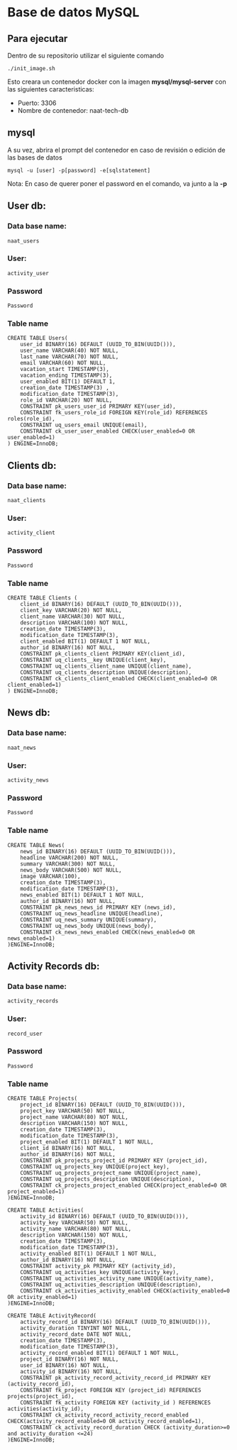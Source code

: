 # Base de datos MySQL

## Para ejecutar 
Dentro de su repositorio utilizar el siguiente comando
~~~
./init_image.sh
~~~

Esto creara un contenedor docker con la imagen **mysql/mysql-server** con las siguientes caracteristicas:
- Puerto: 3306
- Nombre de contenedor: naat-tech-db

## mysql
A su vez, abrira el prompt del contenedor en caso de revisión o edición de las bases de datos
~~~
mysql -u [user] -p[password] -e[sqlstatement]
~~~
Nota: En caso de querer poner el password en el comando, va junto a la **-p**

## User db:
### Data base name:
~~~
naat_users
~~~
### User: 
~~~
activity_user
~~~
### Password
~~~
Password
~~~
### Table name
~~~
CREATE TABLE Users(
    user_id BINARY(16) DEFAULT (UUID_TO_BIN(UUID())),
    user_name VARCHAR(40) NOT NULL,
    last_name VARCHAR(70) NOT NULL,
    email VARCHAR(60) NOT NULL,
    vacation_start TIMESTAMP(3),
    vacation_ending TIMESTAMP(3),
    user_enabled BIT(1) DEFAULT 1,
    creation_date TIMESTAMP(3) ,
    modification_date TIMESTAMP(3),
    role_id VARCHAR(20) NOT NULL,
    CONSTRAINT pk_users_user_id PRIMARY KEY(user_id),
    CONSTRAINT fk_users_role_id FOREIGN KEY(role_id) REFERENCES roles(role_id),
    CONSTRAINT uq_users_email UNIQUE(email),
    CONSTRAINT ck_user_user_enabled CHECK(user_enabled=0 OR user_enabled=1)
) ENGINE=InnoDB;
~~~


## Clients db:
### Data base name:
~~~
naat_clients
~~~
### User: 
~~~
activity_client
~~~
### Password
~~~
Password
~~~
### Table name
~~~
CREATE TABLE Clients (
    client_id BINARY(16) DEFAULT (UUID_TO_BIN(UUID())),
    client_key VARCHAR(20) NOT NULL,
    client_name VARCHAR(30) NOT NULL,
    description VARCHAR(100) NOT NULL,
    creation_date TIMESTAMP(3),
    modification_date TIMESTAMP(3),
    client_enabled BIT(1) DEFAULT 1 NOT NULL,
    author_id BINARY(16) NOT NULL,
    CONSTRAINT pk_clients_client PRIMARY KEY(client_id),
    CONSTRAINT uq_clients__key UNIQUE(client_key),
    CONSTRAINT uq_clients_client_name UNIQUE(client_name),
    CONSTRAINT uq_clients_description UNIQUE(description),
    CONSTRAINT ck_clients_client_enabled CHECK(client_enabled=0 OR client_enabled=1)
) ENGINE=InnoDB;
~~~


## News db:
### Data base name:
~~~
naat_news
~~~
### User: 
~~~
activity_news
~~~
### Password
~~~
Password
~~~
### Table name
~~~
CREATE TABLE News(
    news_id BINARY(16) DEFAULT (UUID_TO_BIN(UUID())),
    headline VARCHAR(200) NOT NULL,
    summary VARCHAR(300) NOT NULL,
    news_body VARCHAR(500) NOT NULL,
    image VARCHAR(100),
    creation_date TIMESTAMP(3),
    modification_date TIMESTAMP(3),
    news_enabled BIT(1) DEFAULT 1 NOT NULL,
    author_id BINARY(16) NOT NULL,
    CONSTRAINT pk_news_news_id PRIMARY KEY (news_id),
    CONSTRAINT uq_news_headline UNIQUE(headline),
    CONSTRAINT uq_news_summary UNIQUE(summary),
    CONSTRAINT uq_news_body UNIQUE(news_body),
    CONSTRAINT ck_news_news_enabled CHECK(news_enabled=0 OR news_enabled=1)
)ENGINE=InnoDB;
~~~


## Activity Records db:
### Data base name:
~~~
activity_records
~~~
### User: 
~~~
record_user
~~~
### Password
~~~
Password
~~~
### Table name
~~~
CREATE TABLE Projects(
    project_id BINARY(16) DEFAULT (UUID_TO_BIN(UUID())),
    project_key VARCHAR(50) NOT NULL,
    project_name VARCHAR(80) NOT NULL,
    description VARCHAR(150) NOT NULL,
    creation_date TIMESTAMP(3),
    modification_date TIMESTAMP(3),
    project_enabled BIT(1) DEFAULT 1 NOT NULL,
    client_id BINARY(16) NOT NULL,
    author_id BINARY(16) NOT NULL,
    CONSTRAINT pk_projects_project_id PRIMARY KEY (project_id),
    CONSTRAINT uq_projects_key UNIQUE(project_key),
    CONSTRAINT uq_projects_project_name UNIQUE(project_name),
    CONSTRAINT uq_projects_description UNIQUE(description),
    CONSTRAINT ck_projects_project_enabled CHECK(project_enabled=0 OR project_enabled=1)
)ENGINE=InnoDB;

CREATE TABLE Activities(
    activity_id BINARY(16) DEFAULT (UUID_TO_BIN(UUID())),
    activity_key VARCHAR(50) NOT NULL,
    activity_name VARCHAR(80) NOT NULL,
    description VARCHAR(150) NOT NULL,
    creation_date TIMESTAMP(3),
    modification_date TIMESTAMP(3),
    activity_enabled BIT(1) DEFAULT 1 NOT NULL,
    author_id BINARY(16) NOT NULL,
    CONSTRAINT activity_pk PRIMARY KEY (activity_id),
    CONSTRAINT uq_activities_key UNIQUE(activity_key),
    CONSTRAINT uq_activities_activity_name UNIQUE(activity_name),
    CONSTRAINT uq_activities_description UNIQUE(description),
    CONSTRAINT ck_activities_activity_enabled CHECK(activity_enabled=0 OR activity_enabled=1)
)ENGINE=InnoDB;

CREATE TABLE ActivityRecord(
    activity_record_id BINARY(16) DEFAULT (UUID_TO_BIN(UUID())),
    activity_duration TINYINT NOT NULL,
    activity_record_date DATE NOT NULL,
    creation_date TIMESTAMP(3),
    modification_date TIMESTAMP(3),
    activity_record_enabled BIT(1) DEFAULT 1 NOT NULL,
    project_id BINARY(16) NOT NULL,
    user_id BINARY(16) NOT NULL,
    activity_id BINARY(16) NOT NULL,
    CONSTRAINT pk_activity_record_activity_record_id PRIMARY KEY (activity_record_id),
    CONSTRAINT fk_project FOREIGN KEY (project_id) REFERENCES projects(project_id),
    CONSTRAINT fk_activity FOREIGN KEY (activity_id ) REFERENCES activities(activity_id),
    CONSTRAINT ck_activity_record_activity_record_enabled CHECK(activity_record_enabled=0 OR activity_record_enabled=1),
    CONSTRAINT ck_activity_record_duration CHECK (activity_duration>=0 and activity_duration <=24)
)ENGINE=InnoDB;

~~~
